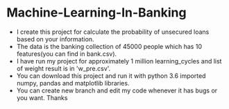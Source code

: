 # Machine-Learning-In-Banking
+ I create this project for calculate the probability of unsecured loans based on your information.
+ The data is the banking collection of 45000 people which has 10 features(you can find in bank.csv).
+ I have run my project for approximately 1 million learning_cycles and list of weight result is in 'w_pre.csv'.
+ You can download this project and run it with python 3.6 imported numpy, pandas and matplotlib libraries.
+ You can create new branch and edit my code whenever it has bugs or you want.
Thanks

